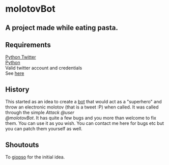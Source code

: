 molotovBot
==========

A project made while eating pasta.
--------------------------------
Requirements
------------
[Python Twitter](https://github.com/bear/python-twitter)  
[Python](http://www.python.org/)  
Valid twitter account and credentials  
See [here](https://dev.twitter.com)  

History
-------
This started as an idea to create a [bot](https://twitter.com/MolotovBot) 
that would act as a "superhero" and throw an electronic molotov (that is 
a tweet :P) when called. It was called through the simple *Attack @user  
@molotovBot*. It has quite a few bugs and you more than welcome to fix them. 
You can use it as you wish. You can contact me here for bugs etc but you can 
patch them yourself as well.

Shoutouts
---------
To [giopso](https://twitter.com/giopso) for the initial idea.

